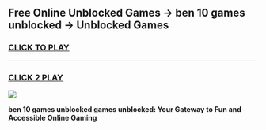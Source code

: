 
## Free Online Unblocked Games → ben 10 games unblocked → Unblocked Games
<h3>
<a href="https://premium.freeplayer.one?title=ben_10_games_unblocked&ref=21F">CLICK TO PLAY</a></h3>
<hr>

<h3>
<a href="https://premium.freeplayer.one?title=ben_10_games_unblocked&ref=21F">CLICK 2 PLAY</a>
  
</h3>

<a href="https://premium.freeplayer.one?title=ben_10_games_unblocked&ref=21F/"><img src="https://clearcache.store/games.png"></a>


**ben 10 games unblocked games unblocked: Your Gateway to Fun and Accessible Online Gaming**
